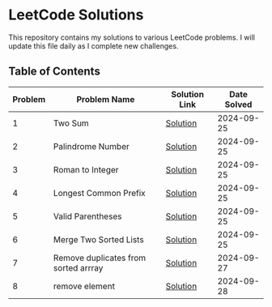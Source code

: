  # LeetCode Solutions 

This repository contains my solutions to various LeetCode problems. I will update this file daily as I complete new challenges.

## Table of Contents

| Problem  | Problem Name              | Solution Link                              | Date Solved  |
|----------|---------------------------|---------------------------------------------|--------------|
| 1        | Two Sum                    | [Solution](./0001-two-sum)                  | 2024-09-25   |
| 2        | Palindrome Number          | [Solution](./0009-palindrome-number)        | 2024-09-25   |
| 3        | Roman to Integer           | [Solution](./0013-roman-to-integer)         | 2024-09-25   |
| 4        | Longest Common Prefix      | [Solution](./0014-longest-common-prefix)    | 2024-09-25   |
| 5        | Valid Parentheses          | [Solution](./0020-valid-parentheses)        | 2024-09-25   |
| 6        | Merge Two Sorted Lists     | [Solution](./0021-merge-two-sorted-lists)   | 2024-09-25   |
| 7        | Remove duplicates from sorted arrray | [Solution](./0026-remove-duplicates-from-sorted-array) | 2024-09-27   |
| 8        | remove element              | [Solution](./0027-remove-element)  | 2024-09-28  |
